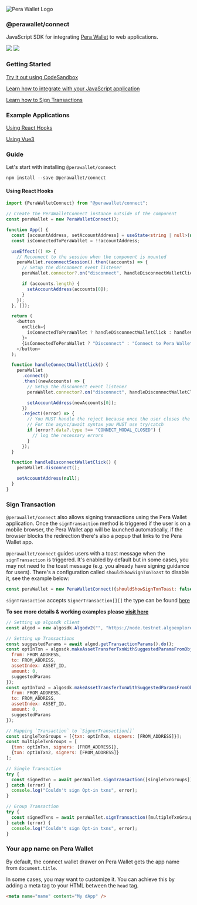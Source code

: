 ![Pera Wallet Logo](https://perawallet.s3.amazonaws.com/images/logo.svg)

### @perawallet/connect

JavaScript SDK for integrating [Pera Wallet](https://perawallet.app) to web applications.

[![](https://img.shields.io/npm/v/@perawallet/connect?style=flat-square)](https://www.npmjs.com/package/@perawallet/connect) [![](https://img.shields.io/bundlephobia/min/@perawallet/connect?style=flat-square)](https://www.npmjs.com/package/@perawallet/connect)

### Getting Started

[Try it out using CodeSandbox](#example-applications)

[Learn how to integrate with your JavaScript application](#guide)

[Learn how to Sign Transactions](#sign-transaction)

### Example Applications

[Using React Hooks](https://codesandbox.io/s/perawallet-connect-react-demo-ib9tqt?file=/src/App.js)

[Using Vue3](https://codesandbox.io/s/perawallet-connect-vue-demo-m8q3sl?file=/src/App.vue)

### Guide

Let's start with installing `@perawallet/connect`

```
npm install --save @perawallet/connect
```

#### Using React Hooks

```typescript
import {PeraWalletConnect} from "@perawallet/connect";

// Create the PeraWalletConnect instance outside of the component
const peraWallet = new PeraWalletConnect();

function App() {
  const [accountAddress, setAccountAddress] = useState<string | null>(null);
  const isConnectedToPeraWallet = !!accountAddress;

  useEffect(() => {
    // Reconnect to the session when the component is mounted
    peraWallet.reconnectSession().then((accounts) => {
      // Setup the disconnect event listener
      peraWallet.connector?.on("disconnect", handleDisconnectWalletClick);

      if (accounts.length) {
        setAccountAddress(accounts[0]);
      }
    });
  }, []);

  return (
    <button
      onClick={
        isConnectedToPeraWallet ? handleDisconnectWalletClick : handleConnectWalletClick
      }>
      {isConnectedToPeraWallet ? "Disconnect" : "Connect to Pera Wallet"}
    </button>
  );

  function handleConnectWalletClick() {
    peraWallet
      .connect()
      .then((newAccounts) => {
        // Setup the disconnect event listener
        peraWallet.connector?.on("disconnect", handleDisconnectWalletClick);

        setAccountAddress(newAccounts[0]);
      })
      .reject((error) => {
        // You MUST handle the reject because once the user closes the modal, peraWallet.connect() promise will be rejected.
        // For the async/await syntax you MUST use try/catch
        if (error?.data?.type !== "CONNECT_MODAL_CLOSED") {
          // log the necessary errors
        }
      });
  }

  function handleDisconnectWalletClick() {
    peraWallet.disconnect();

    setAccountAddress(null);
  }
}
```

### Sign Transaction

`@perawallet/connect` also allows signing transactions using the Pera Wallet application. Once the `signTransaction` method is triggered if the user is on a mobile browser, the Pera Wallet app will be launched automatically, if the browser blocks the redirection there's also a popup that links to the Pera Wallet app.

`@perawallet/connect` guides users with a toast message when the `signTransaction` is triggered. It's enabled by default but in some cases, you may not need to the toast message (e.g. you already have signing guidance for users). There's a configuration called `shouldShowSignTxnToast` to disable it, see the example below:

```js
const peraWallet = new PeraWalletConnect({shouldShowSignTxnToast: false});
```

`signTransaction` accepts `SignerTransaction[][]` the type can be found [here](./src/util/model/peraWalletModels.ts)

**To see more details & working examples please [visit here](https://codesandbox.io/s/txns-demo-pj3nf2)**

```javascript
// Setting up algosdk client
const algod = new algosdk.Algodv2("", "https://node.testnet.algoexplorerapi.io/", 443);

// Setting up Transactions
const suggestedParams = await algod.getTransactionParams().do();
const optInTxn = algosdk.makeAssetTransferTxnWithSuggestedParamsFromObject({
  from: FROM_ADDRESS,
  to: FROM_ADDRESS,
  assetIndex: ASSET_ID,
  amount: 0,
  suggestedParams
});
const optInTxn2 = algosdk.makeAssetTransferTxnWithSuggestedParamsFromObject({
  from: FROM_ADDRESS,
  to: FROM_ADDRESS,
  assetIndex: ASSET_ID,
  amount: 0,
  suggestedParams
});

// Mapping `Transaction` to `SignerTransaction[]`
const singleTxnGroups = [{txn: optInTxn, signers: [FROM_ADDRESS]}];
const multipleTxnGroups = [
  {txn: optInTxn, signers: [FROM_ADDRESS]},
  {txn: optInTxn2, signers: [FROM_ADDRESS]}
];

// Single Transaction
try {
  const signedTxn = await peraWallet.signTransaction([singleTxnGroups]);
} catch (error) {
  console.log("Couldn't sign Opt-in txns", error);
}

// Group Transaction
try {
  const signedTxns = await peraWallet.signTransaction([multipleTxnGroups]);
} catch (error) {
  console.log("Couldn't sign Opt-in txns", error);
}
```

### Your app name on Pera Wallet

By default, the connect wallet drawer on Pera Wallet gets the app name from `document.title`.

In some cases, you may want to customize it. You can achieve this by adding a meta tag to your HTML between the `head` tag.

```html
<meta name="name" content="My dApp" />
```
